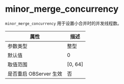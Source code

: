 minor_merge_concurrency
============================================

`minor_merge_concurrency` 用于设置小合并时的并发线程数。

|      **属性**      |  **描述**   |
|------------------|-----------|
| 参数类型             | 整型        |
| 默认值              | 0         |
| 取值范围             | \[0, 64\] |
| 是否重启 OBServer 生效 | 否         |
